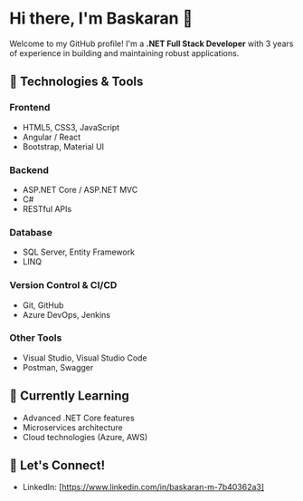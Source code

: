 # Hi there, I'm Baskaran 👋

Welcome to my GitHub profile! I'm a **.NET Full Stack Developer** with 3 years of experience in building and maintaining robust applications.  

## 🔧 Technologies & Tools  
### Frontend  
- HTML5, CSS3, JavaScript  
- Angular / React  
- Bootstrap, Material UI  

### Backend  
- ASP.NET Core / ASP.NET MVC  
- C#  
- RESTful APIs  

### Database  
- SQL Server, Entity Framework  
- LINQ  

### Version Control & CI/CD  
- Git, GitHub  
- Azure DevOps, Jenkins  

### Other Tools  
- Visual Studio, Visual Studio Code  
- Postman, Swagger  

## 🌱 Currently Learning  
- Advanced .NET Core features  
- Microservices architecture  
- Cloud technologies (Azure, AWS)  

## 💬 Let's Connect!  
- LinkedIn: [https://www.linkedin.com/in/baskaran-m-7b40362a3]
